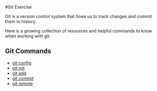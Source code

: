 #Git Exercise

Git is a version control system that llows us to track changes and commit them to history.

Here is a growing collection of resources and helpful commands to know when working with git.

## Git Commands

- [git config](./Config.md)
- [git init](./CreateInit.md)
- [git add](./Add.md)
- [git commit](./Commit.md)
- [git remote](./Remote.md)